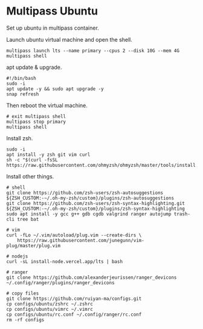 # Multipass Ubuntu

Set up ubuntu in multipass container. 

Launch ubuntu virtual machine and open the shell. 

```shell
multipass launch lts --name primary --cpus 2 --disk 10G --mem 4G
multipass shell
```

apt update & upgrade. 

```shell
#!/bin/bash
sudo -i
apt update -y && sudo apt upgrade -y
snap refresh
```

Then reboot the virtual machine. 

```shell
# exit multipass shell
multipass stop primary
multipass shell
```

Install zsh. 

```shell
sudo -i
apt install -y zsh git vim curl
sh -c "$(curl -fsSL https://raw.githubusercontent.com/ohmyzsh/ohmyzsh/master/tools/install.sh)"
```

Install other things. 

```shell
# shell
git clone https://github.com/zsh-users/zsh-autosuggestions ${ZSH_CUSTOM:-~/.oh-my-zsh/custom}/plugins/zsh-autosuggestions
git clone https://github.com/zsh-users/zsh-syntax-highlighting.git ${ZSH_CUSTOM:-~/.oh-my-zsh/custom}/plugins/zsh-syntax-highlighting
sudo apt install -y gcc g++ gdb cgdb valgrind ranger autojump trash-cli tree bat

# vim
curl -fLo ~/.vim/autoload/plug.vim --create-dirs \
    https://raw.githubusercontent.com/junegunn/vim-plug/master/plug.vim
    
# nodejs
curl -sL install-node.vercel.app/lts | bash

# ranger
git clone https://github.com/alexanderjeurissen/ranger_devicons ~/.config/ranger/plugins/ranger_devicons

# copy files
git clone https://github.com/ruiyan-ma/configs.git
cp configs/ubuntu/zshrc ~/.zshrc
cp configs/ubuntu/vimrc ~/.vimrc
cp configs/ubuntu/rc.conf ~/.config/ranger/rc.conf
rm -rf configs
```

